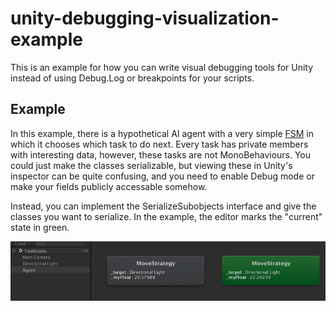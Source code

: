 # unity-debugging-visualization-example
This is an example for how you can write visual debugging tools for Unity instead of using Debug.Log or breakpoints for your scripts.

## Example

In this example, there is a hypothetical AI agent with a very simple [FSM](https://en.wikipedia.org/wiki/Finite-state_machine) in which it chooses which task to do next. Every task has private members with interesting data, however, these tasks are not MonoBehaviours. You could just make the classes serializable, but viewing these in Unity's inspector can be quite confusing, and you need to enable Debug mode or make your fields publicly accessable somehow.

Instead, you can implement the SerializeSubobjects interface and give the classes you want to serialize. In the example, the editor marks the "current" state in green.

![alt text](https://github.com/mathiassiig/unity-debugging-visualization-example/blob/master/example.png "")
